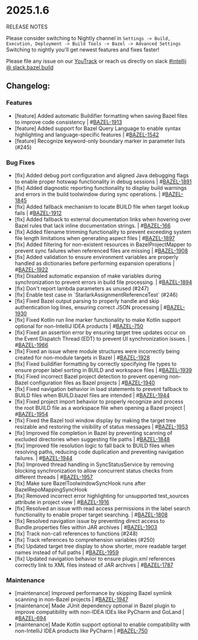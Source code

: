 <!DOCTYPE html> <html lang="en"> <head> <meta charset="UTF-8"> <title>Bazel Plugin 2025.1.6</title> </head> <body> <h1>2025.1.6</h1> <p>RELEASE NOTES</p> <p>Please consider switching to Nightly channel in <code>Settings -> Build, Execution, Deployment -> Build Tools -> Bazel -> Advanced Settings</code><br> Switching to nightly you'll get newest features and fixes faster!</p> <p>Please file any issue on our <a href="https://youtrack.jetbrains.com/issues/BAZEL">YouTrack</a> or reach us directly on slack <a href="https://bazelbuild.slack.com/archives/C025SBYFC4E">#intellij @ slack.bazel.build</a></p> <h2>Changelog:</h2> <h3>Features</h3> <ul> <li>[feature] Added automatic Buildifier formatting when saving Bazel files to improve code consistency | #<a href="https://youtrack.jetbrains.com/issue/BAZEL-1913">BAZEL-1913</a></li> <li>[feature] Added support for Bazel Query Language to enable syntax highlighting and language-specific features | #<a href="https://youtrack.jetbrains.com/issue/BAZEL-1542">BAZEL-1542</a></li> <li>[feature] Recognize keyword-only boundary marker in parameter lists (#245)</li> </ul> <h3>Bug Fixes</h3> <ul> <li>[fix] Added debug port configuration and aligned Java debugging flags to enable proper hotswap functionality in debug sessions | #<a href="https://youtrack.jetbrains.com/issue/BAZEL-1891">BAZEL-1891</a></li> <li>[fix] Added diagnostic reporting functionality to display build warnings and errors in the build toolwindow during sync operations. | #<a href="https://youtrack.jetbrains.com/issue/BAZEL-1845">BAZEL-1845</a></li> <li>[fix] Added fallback mechanism to locate BUILD file when target lookup fails | #<a href="https://youtrack.jetbrains.com/issue/BAZEL-1912">BAZEL-1912</a></li> <li>[fix] Added fallback to external documentation links when hovering over Bazel rules that lack inline documentation strings. | #<a href="https://youtrack.jetbrains.com/issue/BAZEL-166">BAZEL-166</a></li> <li>[fix] Added filename trimming functionality to prevent exceeding system file length limitations when generating aspect files | #<a href="https://youtrack.jetbrains.com/issue/BAZEL-1897">BAZEL-1897</a></li> <li>[fix] Added filtering for non-existent resources in BazelProjectMapper to prevent sync failures when referenced files are missing | #<a href="https://youtrack.jetbrains.com/issue/BAZEL-1908">BAZEL-1908</a></li> <li>[fix] Added validation to ensure environment variables are properly handled as dictionaries before performing expansion operations | #<a href="https://youtrack.jetbrains.com/issue/BAZEL-1922">BAZEL-1922</a></li> <li>[fix] Disabled automatic expansion of make variables during synchronization to prevent errors in build file processing. | #<a href="https://youtrack.jetbrains.com/issue/BAZEL-1894">BAZEL-1894</a></li> <li>[fix] Don&#x27;t report lambda parameters as unused (#247)</li> <li>[fix] Enable test case in `StarlarkAssignmentReferenceTest` (#246)</li> <li>[fix] Fixed Bazel output parsing to properly handle and skip authentication log lines, ensuring correct JSON processing | #<a href="https://youtrack.jetbrains.com/issue/BAZEL-1930">BAZEL-1930</a></li> <li>[fix] Fixed Kotlin run line marker functionality to make Kotlin support optional for non-IntelliJ IDEA products | #<a href="https://youtrack.jetbrains.com/issue/BAZEL-750">BAZEL-750</a></li> <li>[fix] Fixed an assertion error by ensuring target tree updates occur on the Event Dispatch Thread (EDT) to prevent UI synchronization issues. | #<a href="https://youtrack.jetbrains.com/issue/BAZEL-1966">BAZEL-1966</a></li> <li>[fix] Fixed an issue where module structures were incorrectly being created for non-module targets in Bazel | #<a href="https://youtrack.jetbrains.com/issue/BAZEL-1928">BAZEL-1928</a></li> <li>[fix] Fixed buildifier formatting by correctly specifying file types to ensure proper label sorting in BUILD and workspace files | #<a href="https://youtrack.jetbrains.com/issue/BAZEL-1939">BAZEL-1939</a></li> <li>[fix] Fixed incorrect Bazel project detection to prevent opening non-Bazel configuration files as Bazel projects | #<a href="https://youtrack.jetbrains.com/issue/BAZEL-1940">BAZEL-1940</a></li> <li>[fix] Fixed navigation behavior in load statements to prevent fallback to BUILD files when BUILD.bazel files are intended | #<a href="https://youtrack.jetbrains.com/issue/BAZEL-1944">BAZEL-1944</a></li> <li>[fix] Fixed project import behavior to properly recognize and process the root BUILD file as a workspace file when opening a Bazel project | #<a href="https://youtrack.jetbrains.com/issue/BAZEL-1954">BAZEL-1954</a></li> <li>[fix] Fixed the Bazel tool window display by making the target tree resizable and restoring the visibility of status messages | #<a href="https://youtrack.jetbrains.com/issue/BAZEL-1953">BAZEL-1953</a></li> <li>[fix] Improved file completion in Bazel by preventing scanning of excluded directories when suggesting file paths | #<a href="https://youtrack.jetbrains.com/issue/BAZEL-1848">BAZEL-1848</a></li> <li>[fix] Improved file resolution logic to fall back to BUILD files when resolving paths, reducing code duplication and preventing navigation failures. | #<a href="https://youtrack.jetbrains.com/issue/BAZEL-1944">BAZEL-1944</a></li> <li>[fix] Improved thread handling in SyncStatusService by removing blocking synchronization to allow concurrent status checks from different threads | #<a href="https://youtrack.jetbrains.com/issue/BAZEL-1957">BAZEL-1957</a></li> <li>[fix] Make sure BazelToolwindowSyncHook runs after BazelRepoMappingSyncHook</li> <li>[fix] Removed incorrect error highlighting for unsupported test_sources attribute in project view | #<a href="https://youtrack.jetbrains.com/issue/BAZEL-1916">BAZEL-1916</a></li> <li>[fix] Resolved an issue with read access permissions in the label search functionality to enable proper target searching. | #<a href="https://youtrack.jetbrains.com/issue/BAZEL-1808">BAZEL-1808</a></li> <li>[fix] Resolved navigation issue by preventing direct access to Bundle.properties files within JAR archives | #<a href="https://youtrack.jetbrains.com/issue/BAZEL-1903">BAZEL-1903</a></li> <li>[fix] Track non-call references to functions (#248)</li> <li>[fix] Track references to comprehension variables (#250)</li> <li>[fix] Updated target tree display to show shorter, more readable target names instead of full paths | #<a href="https://youtrack.jetbrains.com/issue/BAZEL-1959">BAZEL-1959</a></li> <li>[fix] Updated navigation behavior to ensure plugin.xml references correctly link to XML files instead of JAR archives | #<a href="https://youtrack.jetbrains.com/issue/BAZEL-1787">BAZEL-1787</a></li> </ul> <h3>Maintenance</h3> <ul> <li>[maintenance] Improved performance by skipping Bazel symlink scanning in non-Bazel projects | #<a href="https://youtrack.jetbrains.com/issue/BAZEL-1947">BAZEL-1947</a></li> <li>[maintenance] Made JUnit dependency optional in Bazel plugin to improve compatibility with non-IDEA IDEs like PyCharm and GoLand | #<a href="https://youtrack.jetbrains.com/issue/BAZEL-694">BAZEL-694</a></li> <li>[maintenance] Made Kotlin support optional to enable compatibility with non-IntelliJ IDEA products like PyCharm | #<a href="https://youtrack.jetbrains.com/issue/BAZEL-750">BAZEL-750</a></li> </ul> </body> </html>